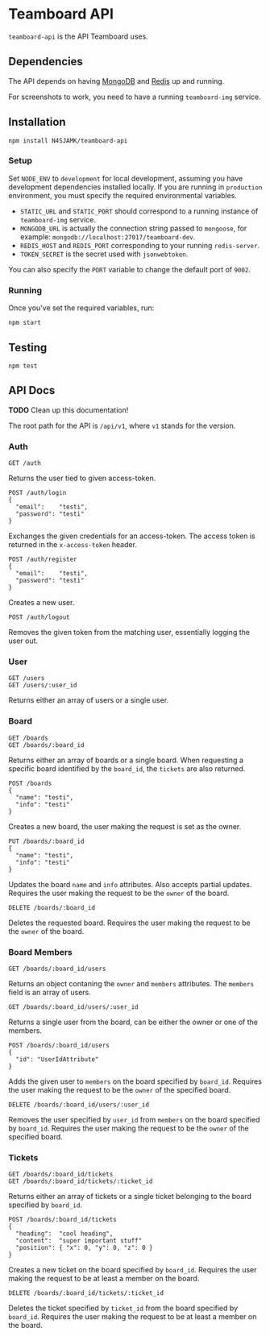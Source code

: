 # Teamboard API

`teamboard-api` is the API Teamboard uses.

## Dependencies

The API depends on having [MongoDB](http://mongodb.org) and
[Redis](http://redis.io) up and running.

For screenshots to work, you need to have a running `teamboard-img` service.

## Installation
```
npm install N4SJAMK/teamboard-api
```

### Setup

Set `NODE_ENV` to `development` for local development, assuming you have
development dependencies installed locally. If you are running in `production`
environment, you must specify the required environmental variables.

- `STATIC_URL` and `STATIC_PORT` should correspond to a running instance of
  `teamboard-img` service.
- `MONGODB_URL` is actually the connection string passed to `mongoose`, for
  example: `mongodb://localhost:27017/teamboard-dev`.
- `REDIS_HOST` and `REDIS_PORT` corresponding to your running `redis-server`.
- `TOKEN_SECRET` is the secret used with `jsonwebtoken`.

You can also specify the `PORT` variable to change the default port of `9002`.

### Running

Once you've set the required variables, run:
```
npm start
```

## Testing
```
npm test
```

## API Docs

**TODO** Clean up this documentation!

The root path for the API is `/api/v1`, where `v1` stands for the version.

### Auth

```
GET /auth
```
Returns the user tied to given access-token.

```
POST /auth/login
{
  "email":    "testi",
  "password": "testi"
}
```
Exchanges the given credentials for an access-token. The access token is
returned in the `x-access-token` header.

```
POST /auth/register
{
  "email":    "testi",
  "password": "testi"
}
```
Creates a new user.

```
POST /auth/logout
```
Removes the given token from the matching user, essentially logging the user
out.


### User

```
GET /users
GET /users/:user_id
```
Returns either an array of users or a single user.


### Board

```
GET /boards
GET /boards/:board_id
```
Returns either an array of boards or a single board. When requesting a specific
board identified by the `board_id`, the `tickets` are also returned.

```
POST /boards
{
  "name": "testi",
  "info": "testi"
}
```
Creates a new board, the user making the request is set as the owner.

```
PUT /boards/:board_id
{
  "name": "testi",
  "info": "testi"
}
```
Updates the board `name` and `info` attributes. Also accepts partial updates.
Requires the user making the request to be the `owner` of the board.

```
DELETE /boards/:board_id
```
Deletes the requested board. Requires the user making the request to be the
`owner` of the board.


### Board Members

```
GET /boards/:board_id/users
```
Returns an object contaning the `owner` and `members` attributes. The `members`
field is an array of users.

```
GET /boards/:board_id/users/:user_id
```
Returns a single user from the board, can be either the owner or one of the
members.

```
POST /boards/:board_id/users
{
  "id": "UserIdAttribute"
}
```
Adds the given user to `members` on the board specified by `board_id`. Requires
the user making the request to be the `owner` of the specified board.

```
DELETE /boards/:board_id/users/:user_id
```
Removes the user specified by `user_id` from `members` on the board specified by
`board_id`. Requires the user making the request to be the `owner` of the
specified board.


### Tickets

```
GET /boards/:board_id/tickets
GET /boards/:board_id/tickets/:ticket_id
```
Returns either an array of tickets or a single ticket belonging to the board
specified by `board_id`.

```
POST /boards/:board_id/tickets
{
  "heading":  "cool heading",
  "content":  "super important stuff"
  "position": { "x": 0, "y": 0, "z": 0 }
}
```
Creates a new ticket on the board specified by `board_id`. Requires the user
making the request to be at least a member on the board.

```
DELETE /boards/:board_id/tickets/:ticket_id
```
Deletes the ticket specified by `ticket_id` from the board specified by
`board_id`. Requires the user making the request to be at least a member on the
board.
